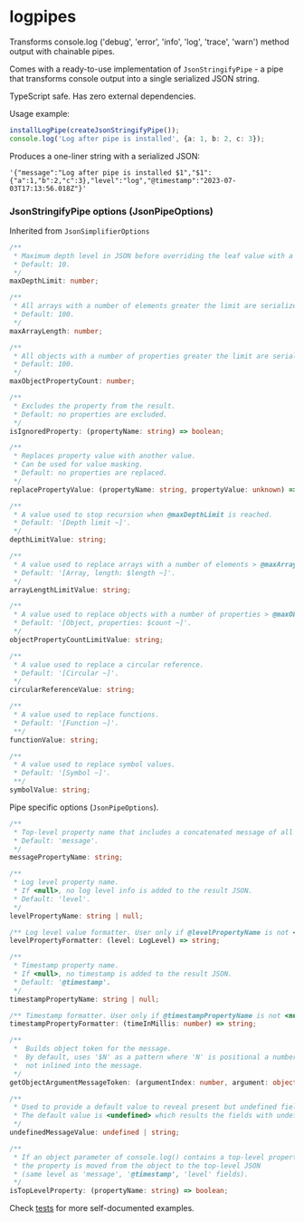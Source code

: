# logpipes

Transforms console.log ('debug', 'error', 'info', 'log', 'trace', 'warn') method output with chainable pipes.

Comes with a ready-to-use implementation of `JsonStringifyPipe` - a pipe that transforms console output into a single
serialized JSON string.

TypeScript safe. Has zero external dependencies.

Usage example:

```typescript
installLogPipe(createJsonStringifyPipe());
console.log('Log after pipe is installed', {a: 1, b: 2, c: 3});
```

Produces a one-liner string with a serialized JSON:

```
'{"message":"Log after pipe is installed $1","$1":{"a":1,"b":2,"c":3},"level":"log","@timestamp":"2023-07-03T17:13:56.018Z"}'
```

### JsonStringifyPipe options (JsonPipeOptions)

Inherited from `JsonSimplifierOptions`

```typescript
/**
 * Maximum depth level in JSON before overriding the leaf value with a @depthLimitValue.
 * Default: 10.
 */
maxDepthLimit: number;

/**
 * All arrays with a number of elements greater the limit are serialized as a @arrayLengthLimitValue.
 * Default: 100.
 */
maxArrayLength: number;

/**
 * All objects with a number of properties greater the limit are serialized as a @objectPropertyCountLimitValue.
 * Default: 100.
 */
maxObjectPropertyCount: number;

/**
 * Excludes the property from the result.
 * Default: no properties are excluded.
 */
isIgnoredProperty: (propertyName: string) => boolean;

/**
 * Replaces property value with another value.
 * Can be used for value masking.
 * Default: no properties are replaced.
 */
replacePropertyValue: (propertyName: string, propertyValue: unknown) => unknown;

/**
 * A value used to stop recursion when @maxDepthLimit is reached.
 * Default: '[Depth limit ~]'.
 */
depthLimitValue: string;

/**
 * A value used to replace arrays with a number of elements > @maxArrayLength
 * Default: '[Array, length: $length ~]'.
 */
arrayLengthLimitValue: string;

/**
 * A value used to replace objects with a number of properties > @maxObjectPropertyCount.
 * Default: '[Object, properties: $count ~]'.
 */
objectPropertyCountLimitValue: string;

/**
 * A value used to replace a circular reference.
 * Default: '[Circular ~]'.
 */
circularReferenceValue: string;

/**
 * A value used to replace functions.
 * Default: '[Function ~]'.
 **/
functionValue: string;

/**
 * A value used to replace symbol values.
 * Default: '[Symbol ~]'.
 **/
symbolValue: string;
```

Pipe specific options (`JsonPipeOptions`).

```typescript
/**
 * Top-level property name that includes a concatenated message of all strings and primitive types passed to console.log.
 * Default: 'message'.
 */
messagePropertyName: string;

/**
 * Log level property name.
 * If <null>, no log level info is added to the result JSON.
 * Default: 'level'.
 */
levelPropertyName: string | null;

/** Log level value formatter. User only if @levelPropertyName is not <null>. */
levelPropertyFormatter: (level: LogLevel) => string;

/**
 * Timestamp property name.
 * If <null>, no timestamp is added to the result JSON.
 * Default: '@timestamp'.
 */
timestampPropertyName: string | null;

/** Timestamp formatter. User only if @timestampPropertyName is not <null>. */
timestampPropertyFormatter: (timeInMillis: number) => string;

/**
 *  Builds object token for the message.
 *  By default, uses '$N' as a pattern where 'N' is positional a number of the console.log argument
 *  not inlined into the message.
 */
getObjectArgumentMessageToken: (argumentIndex: number, argument: object) => string;

/**
 * Used to provide a default value to reveal present but undefined fields.
 * The default value is <undefined> which results the fields with undefined value be excluded from the log.
 */
undefinedMessageValue: undefined | string;

/**
 * If an object parameter of console.log() contains a top-level property marked as isTopLevelProperty,
 * the property is moved from the object to the top-level JSON
 * (same level as 'message', '@timestamp', 'level' fields).
 */
isTopLevelProperty: (propertyName: string) => boolean;
```

Check [tests](https://github.com/mfursov/logpipes/tree/master/tests) for more self-documented examples.
